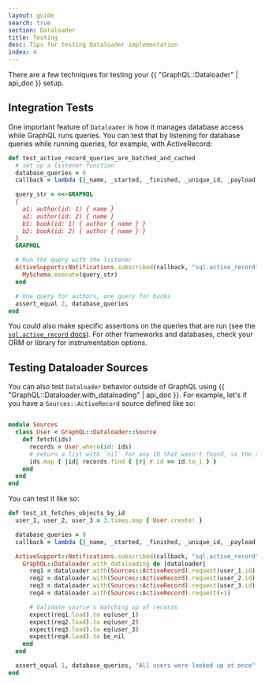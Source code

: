 ```yaml
---
layout: guide
search: true
section: Dataloader
title: Testing
desc: Tips for testing Dataloader implementation
index: 4
---
```


There are a few techniques for testing your {{ "GraphQL::Dataloader" | api_doc }} setup.

## Integration Tests

One important feature of `Dataloader` is how it manages database access while GraphQL runs queries. You can test that by listening for database queries while running queries, for example, with ActiveRecord:


```ruby
def test_active_record_queries_are_batched_and_cached
  # set up a listener function
  database_queries = 0
  callback = lambda {|_name, _started, _finished, _unique_id, _payload| database_queries += 1 }

  query_str = <<-GRAPHQL
  {
    a1: author(id: 1) { name }
    a2: author(id: 2) { name }
    b1: book(id: 1) { author { name } }
    b2: book(id: 2) { author { name } }
  }
  GRAPHQL

  # Run the query with the listener
  ActiveSupport::Notifications.subscribed(callback, "sql.active_record") do
    MySchema.execute(query_str)
  end

  # One query for authors, one query for books
  assert_equal 2, database_queries
end
```

You could also make specific assertions on the queries that are run (see the [`sql.active_record` docs](https://edgeguides.rubyonrails.org/active_support_instrumentation.html#active-record)). For other frameworks and databases, check your ORM or library for instrumentation options.

## Testing Dataloader Sources

You can also test `Dataloader` behavior outside of GraphQL using {{ "GraphQL::Dataloader.with_dataloading" | api_doc }}. For example, let's if you have a `Sources::ActiveRecord` source defined like so:

```ruby

module Sources
  class User < GraphQL::Dataloader::Source
    def fetch(ids)
      records = User.where(id: ids)
      # return a list with `nil` for any ID that wasn't found, so the shape matches
      ids.map { |id| records.find { |r| r.id == id.to_i } }
    end
  end
end
```

You can test it like so:

```ruby
def test_it_fetches_objects_by_id
  user_1, user_2, user_3 = 3.times.map { User.create! }

  database_queries = 0
  callback = lambda {|_name, _started, _finished, _unique_id, _payload| database_queries += 1 }

  ActiveSupport::Notifications.subscribed(callback, "sql.active_record") do
    GraphQL::Dataloader.with_dataloading do |dataloader|
      req1 = dataloader.with(Sources::ActiveRecord).request(user_1.id)
      req2 = dataloader.with(Sources::ActiveRecord).request(user_2.id)
      req3 = dataloader.with(Sources::ActiveRecord).request(user_3.id)
      req4 = dataloader.with(Sources::ActiveRecord).request(-1)

      # Validate source's matching up of records
      expect(req1.load).to eq(user_1)
      expect(req2.load).to eq(user_2)
      expect(req3.load).to eq(user_3)
      expect(req4.load).to be_nil
    end
  end

  assert_equal 1, database_queries, "All users were looked up at once"
end
```
